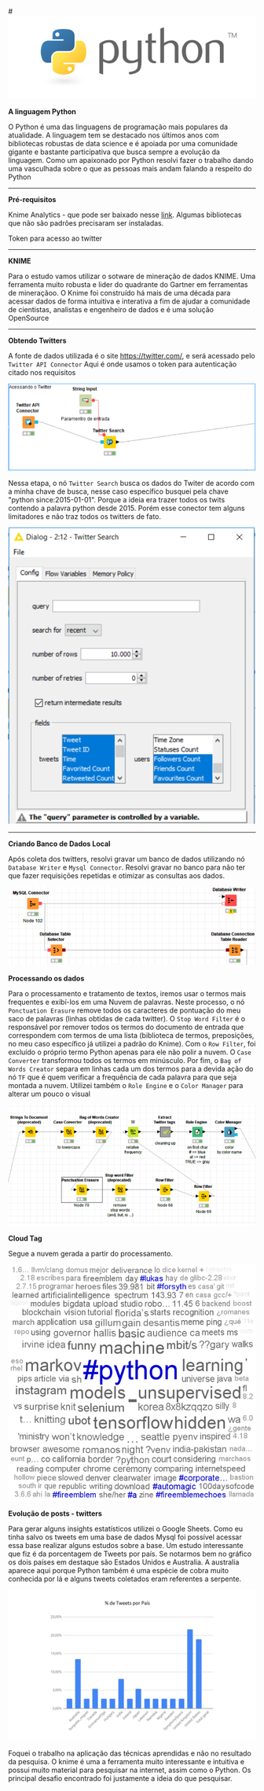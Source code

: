 ﻿#![ ](https://github.com/ggdcdevel/TraballhoR1/blob/master/python-logo.png "Python")

**A linguagem Python**

O Python é uma das linguagens de programação mais populares da atualidade. A linguagem tem se destacado nos últimos anos com bibliotecas robustas de data science e é apoiada por uma comunidade gigante e bastante participativa que busca sempre a evolução da linguagem.
Como um apaixonado por Python resolvi fazer o trabalho dando uma vasculhada sobre o que as pessoas mais andam falando a respeito do Python
***

**Pré-requisitos**

Knime Analytics - que pode ser baixado nesse [link](https://www.knime.org/downloads/overview). Algumas bibliotecas que não são padrões precisaram ser instaladas.

Token para acesso ao twitter

***
**KNIME**

Para o estudo vamos utilizar o sotware de mineração de dados KNIME. Uma ferramenta muito robusta e lider do quadrante do Gartner em ferramentas de mineraçãoo. O Knime foi construído há mais de uma década para acessar dados de forma intuitiva e interativa a fim de ajudar a comunidade de cientistas, analistas e engenheiro de dados e é uma solução OpenSource

***
**Obtendo Twitters**

A fonte de dados utilizada é o site https://twitter.com/, e será acessado pelo `Twitter API Connector`
Aqui é onde usamos o token para autenticação citado nos requisitos

![ ](https://github.com/ggdcdevel/TraballhoR1/blob/master/Acessando_o_twitter.png  "Twitter_API")

Nessa etapa, o nó `Twitter Search` busca os dados do Twiter de acordo com a minha chave de busca, nesse caso específico busquei pela chave "python  since:2015-01-01". Porque a ideia era trazer todos os twits contendo a palavra python desde 2015. Porém esse conector tem alguns limitadores e não traz todos os twitters de fato.

![ ](https://github.com/ggdcdevel/TraballhoR1/blob/master/tela_search.png  "Twitter_Config")
***
**Criando Banco de Dados Local**

Após coleta dos twitters, resolvi gravar um banco de dados utilizando nó `Database Writer` e `Mysql Connector`. Resolvi gravar no banco para não ter que fazer requisições repetidas e otimizar as consultas aos dados. 

![ ](https://github.com/ggdcdevel/TraballhoR1/blob/master/banco.png  "twitter_bd")

**Processando os dados**

Para o processamento e tratamento de textos, iremos usar o termos mais frequentes e exibí-los em uma Nuvem de palavras. Neste processo, o nó `Ponctuation Erasure` remove todos os caracteres de pontuação do meu saco de palavras (linhas obtidas de cada twitter). 
O `Stop Word Filter` é o responsável por remover todos os termos do documento de entrada que correspondem com termos de uma lista (biblioteca de termos, preposições, no meu caso específico já utilizei a padrão do Knime). 
Com o `Row Filter`, foi excluído o próprio termo Python apenas para ele não polir a nuvem. 
O `Case Converter` transformou todos os termos em minúsculo. 
Por fim, o `Bag of Words Creator` separa em linhas cada um dos termos para a devida ação do nó `TF` que é quem verificar a frequência de cada palavra para que seja montada a nuvem. 
Utilizei também o `Role Engine` e o `Color Manager` para alterar um pouco o visual

![ ](https://github.com/ggdcdevel/TraballhoR1/blob/master/tag_nuvem.png "twitter_cloud_process")


**Cloud Tag**

Segue a nuvem gerada a partir do processamento.

![ ](https://github.com/ggdcdevel/TraballhoR1/blob/master/TagCloudTwitter.png "twitter_cloud_tag")

**Evolução de posts - twitters**

Para gerar alguns insights estatísticos utilizei o Google Sheets. Como eu tinha salvo os tweets em uma base de dados Mysql foi possível acessar essa base realizar alguns estudos sobre a base. Um estudo interessante que fiz é da porcentagem de Tweets por país. Se notarmos bem no gráfico os dois países em destaque são Estados Unidos e Australia. A australia aparece aqui porque Python também é uma espécie de cobra muito conhecida por lá e alguns tweets coletados eram referentes a serpente.


![ ]( https://github.com/ggdcdevel/TraballhoR1/blob/master/tweet.png "twitter_coluna")

Foquei o trabalho na aplicação das técnicas aprendidas e não no resultado da pesquisa. O knime é uma  a ferramenta muito interessante e intuitiva e possui muito material para pesquisar na internet, assim como o Python. Os principal desafio encontrado foi justamente a ideia do que pesquisar.

